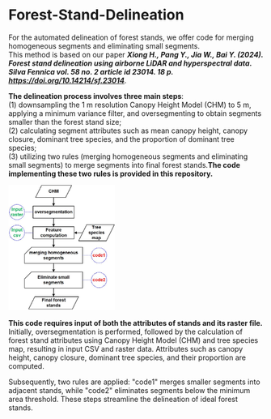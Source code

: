 # Forest-Stand-Delineation
For the automated delineation of forest stands, we offer code for merging homogeneous segments and eliminating small segments.   
This method is based on our paper ***Xiong H., Pang Y., Jia W., Bai Y. (2024). Forest stand delineation using airborne LiDAR and hyperspectral data. Silva Fennica vol. 58 no. 2 article id 23014. 18 p. https://doi.org/10.14214/sf.23014***.   

**The delineation process involves three main steps**:   
(1) downsampling the 1 m resolution Canopy Height Model (CHM) to 5 m, applying a minimum variance filter, and oversegmenting to obtain segments smaller than the forest stand size;   
(2) calculating segment attributes such as mean canopy height, canopy closure, dominant tree species, and the proportion of dominant tree species;   
(3) utilizing two rules (merging homogeneous segments and eliminating small segments) to merge segments into final forest stands.**The code implementing these two rules is provided in this repository.**     

<img src="https://github.com/HaoXplorer/Forest-Stand-Delineation/blob/main/code%20flowchart.jpg" width="210px">

**This code requires input of both the attributes of stands and its raster file.**  
Initially, oversegmentation is performed, followed by the calculation of forest stand attributes using Canopy Height Model (CHM) and tree species map, resulting in input CSV and raster data. Attributes such as canopy height, canopy closure, dominant tree species, and their proportion are computed.

Subsequently, two rules are applied: "code1" merges smaller segments into adjacent stands, while "code2" eliminates segments below the minimum area threshold. These steps streamline the delineation of ideal forest stands.
